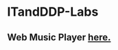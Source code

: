 # ITandDDP-Labs

## Web Music Player [here.](https://reqvel.github.io/ITandDDP-Labs/pages/Home.html)